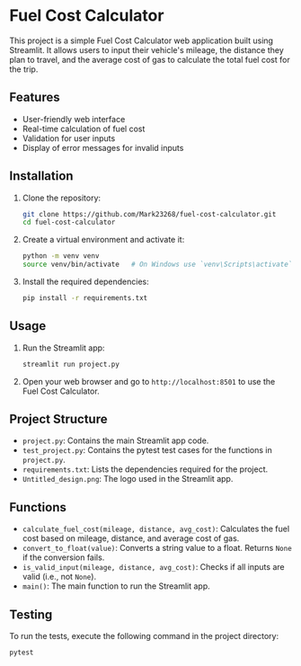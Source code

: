 # Fuel Cost Calculator

This project is a simple Fuel Cost Calculator web application built using Streamlit. It allows users to input their vehicle's mileage, the distance they plan to travel, and the average cost of gas to calculate the total fuel cost for the trip.

## Features

- User-friendly web interface
- Real-time calculation of fuel cost
- Validation for user inputs
- Display of error messages for invalid inputs

## Installation

1. Clone the repository:

    ```sh
    git clone https://github.com/Mark23268/fuel-cost-calculator.git
    cd fuel-cost-calculator
    ```

2. Create a virtual environment and activate it:

    ```sh
    python -m venv venv
    source venv/bin/activate   # On Windows use `venv\Scripts\activate`
    ```

3. Install the required dependencies:

    ```sh
    pip install -r requirements.txt
    ```

## Usage

1. Run the Streamlit app:

    ```sh
    streamlit run project.py
    ```

2. Open your web browser and go to `http://localhost:8501` to use the Fuel Cost Calculator.

## Project Structure

- `project.py`: Contains the main Streamlit app code.
- `test_project.py`: Contains the pytest test cases for the functions in `project.py`.
- `requirements.txt`: Lists the dependencies required for the project.
- `Untitled_design.png`: The logo used in the Streamlit app.

## Functions

- `calculate_fuel_cost(mileage, distance, avg_cost)`: Calculates the fuel cost based on mileage, distance, and average cost of gas.
- `convert_to_float(value)`: Converts a string value to a float. Returns `None` if the conversion fails.
- `is_valid_input(mileage, distance, avg_cost)`: Checks if all inputs are valid (i.e., not `None`).
- `main()`: The main function to run the Streamlit app.

## Testing

To run the tests, execute the following command in the project directory:

```sh
pytest
